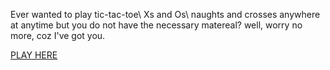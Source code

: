 Ever wanted to play tic-tac-toe\ Xs and Os\ naughts and crosses anywhere at anytime but you do not have the necessary matereal?
well, worry no more, coz I've got you.

[PLAY HERE](https://finite.rf.gd/tic-tac-toe/)
